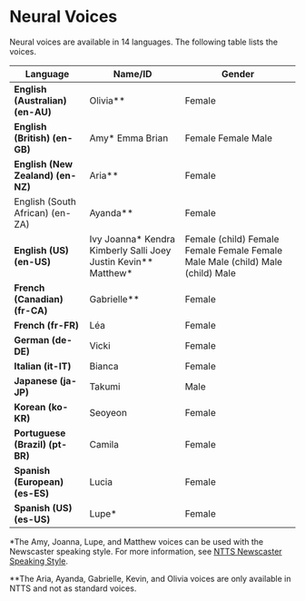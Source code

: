 # Neural Voices<a name="ntts-voices-main"></a>

Neural voices are available in 14 languages\. The following table lists the voices\.


| Language | Name/ID | Gender | 
| --- | --- | --- | 
|  **English \(Australian\) \(en\-AU\)** | Olivia\*\*  | Female  | 
|  **English \(British\) \(en\-GB\)** | Amy\* Emma Brian | Female Female Male | 
|  **English \(New Zealand\) \(en\-NZ\)** | Aria\*\* | Female | 
| English \(South African\) \(en\-ZA\) | Ayanda\*\* | Female | 
|  **English \(US\) \(en\-US\)** | Ivy Joanna\* Kendra Kimberly Salli Joey Justin Kevin\*\* Matthew\*  | Female \(child\) Female Female Female Female Male Male \(child\) Male \(child\) Male | 
| **French \(Canadian\) \(fr\-CA\)** | Gabrielle\*\* | Female | 
| **French \(fr\-FR\)**  | Léa | Female | 
| **German \(de\-DE\)** | Vicki | Female | 
| **Italian \(it\-IT\)** | Bianca | Female | 
| **Japanese \(ja\-JP\)**  | Takumi | Male | 
| **Korean \(ko\-KR\)** | Seoyeon | Female | 
|  **Portuguese \(Brazil\) \(pt\-BR\)** | Camila  | Female   | 
|  **Spanish \(European\) \(es\-ES\)** | Lucia  | Female   | 
|  **Spanish \(US\) \(es\-US\)** | Lupe\*  | Female   | 

\*The Amy, Joanna, Lupe, and Matthew voices can be used with the Newscaster speaking style\. For more information, see [NTTS Newscaster Speaking Style](ntts-speakingstyles.md)\. 

\*\*The Aria, Ayanda, Gabrielle, Kevin, and Olivia voices are only available in NTTS and not as standard voices\.